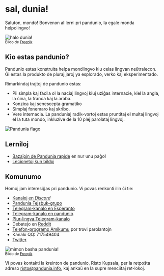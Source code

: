 # sal, dunia!

Saluton, mondo!
Bonvenon al lerni pri pandunio, la egale monda helpolingvo!

![](http://www.pandunia.info/grafe/halo_dunia.png "halo dunia!")  
<small>Bildo de [Freepik](http://www.freepik.com)</small>

## Kio estas pandunio?

Pandunio estas konstruita helpa mondlingvo kiu celas lingvan neŭtralecon. Ĝi
estas la produkto de pluraj jaroj ya esplorado, verko kaj eksperimentado.

Rimarkindaj trajtoj de pandunio estas:

- Pli simpla kaj facila ol la naciaj lingvoj kiuj uziĝas internacie, kiel la
  angla, la ĉina, la franca kaj la araba.
- Konzica kaj senescepta gramatiko
- Simplaj fonemaro kaj skribo.
- Vere internacia. La panduniaj radik-vortoj estas pruntitaj el multaj lingvoj
  el la tuta mondo, inkluzive de la 10 plej parolataj lingvoj.

![](http://www.pandunia.info/bandir/bandir.png "Pandunia flago")

## Lerniloj

- [Bazaĵojn de Pandunia rapide](003_baze.md) en nur unu paĝo!
- [Lecionetoj kun bildoj](http://www.pandunia.info/pandunia/mini_xule.html)

## Komunumo

Homoj jam interesiĝas pri pandunio. Vi povas renkonti ilin ĉi tie:

- [Kanaloj en *Discord*](https://discord.gg/jf5GHcHXKk)
- [Pandunia Fejsbuk-grupo](http://www.facebook.com/groups/pandunia)
- [Telegram-kanalo en Esperanto](https://pandunia.telegramo.org/)
- [Telegram-kanalo en pandunio](https://t.me/joinchat/AAAAAENlKqzlMtGkrmf5rg).
- [Plur-lingva Telegram-kanalo](https://t.me/joinchat/AAAAAEPVsifmS6xRLAlxVA)
- Debatejo en [Reddit](https://www.reddit.com/r/pandunia/)
- [Telefon-programo Amikumu](https://amikumu.com/) por trovi parolantojn
- Kanalo QQ: 717549404
- [Twitter](https://twitter.com/pandunia_).

![](http://www.pandunia.info/grafe/mome_loga_pandunia.png "mimon basha pandunia!")  
<small>Bildo de [Freepik](http://www.freepik.com)</small>

Vi povas kontakti la kreinton de pandunio, Risto Kupsala, per la retpoŝta
adreso [risto@pandunia.info](mailto:risto@pandunia.info), kaj ankaŭ en la supre
menciitaj ret-lokoj.

